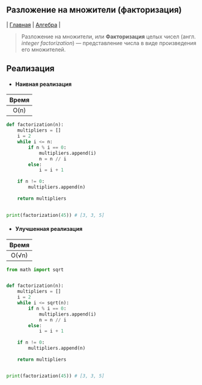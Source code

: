 Разложение на множители (факторизация)
--------------------------------------
| [Главная](../../../README.md#Список-алгоритмов-[russian])
| [Алгебра](../../../README.md#Алгебра)
|

> Разложение на множители, или **Факторизация** целых чисел 
(англ. _integer factorization_) — представление числа 
в виде произведения его множителей.


Реализация
----------
* #### Наивная реализация

|Время|
|:---:|
|O(n) |
  
```python
def factorization(n):
    multipliers = []
    i = 2
    while i <= n:
        if n % i == 0:
            multipliers.append(i)
            n = n // i
        else:
            i = i + 1
    
    if n != 0:
        multipliers.append(n)
    
    return multipliers

        
print(factorization(45)) # [3, 3, 5] 
```

* #### Улучшенная реализация

|Время|
|:---:|
|O(&radic;n)|
```python
from math import sqrt


def factorization(n):
    multipliers = []
    i = 2
    while i <= sqrt(n):
        if n % i == 0:
            multipliers.append(i)
            n = n // i
        else:
            i = i + 1
    
    if n != 0:
        multipliers.append(n)
    
    return multipliers


print(factorization(45)) # [3, 3, 5] 
```